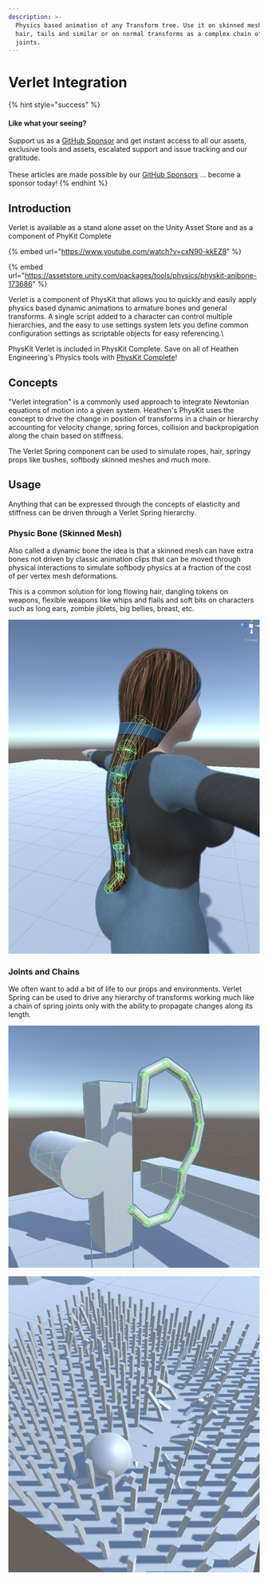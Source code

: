 ```yaml
---
description: >-
  Physics based animation of any Transform tree. Use it on skinned meshes for
  hair, tails and similar or on normal transforms as a complex chain of physical
  joints.
---
```


# Verlet Integration

{% hint style="success" %}
#### Like what your seeing?

Support us as a [GitHub Sponsor](../../../where-to-buy/become-a-sponsor.md) and get instant access to all our assets, exclusive tools and assets, escalated support and issue tracking and our gratitude.\
\
These articles are made possible by our [GitHub Sponsors](../../../where-to-buy/become-a-sponsor.md) ... become a sponsor today!
{% endhint %}

## Introduction

Verlet is available as a stand alone asset on the Unity Asset Store and as a component of PhyKit Complete

{% embed url="https://www.youtube.com/watch?v=cxN90-kkEZ8" %}

{% embed url="https://assetstore.unity.com/packages/tools/physics/physkit-anibone-173686" %}

Verlet is a component of PhysKit that allows you to quickly and easily apply physics based dynamic animations to armature bones and general transforms. A single script added to a character can control multiple hierarchies, and the easy to use settings system lets you define common configuration settings as scriptable objects for easy referencing.\


PhysKit Verlet is included in PhysKit Complete. Save on all of Heathen Engineering's Physics tools with [PhysKit Complete](http://u3d.as/1eLA)!

## Concepts

"Verlet integration" is a commonly used approach to integrate Newtonian equations of motion into a given system. Heathen's PhysKit uses the concept to drive the change in position of transforms in a chain or hierarchy accounting for velocity change, spring forces, collision and backpropigation along the chain based on stiffness.

The Verlet Spring component can be used to simulate ropes, hair, springy props like bushes, softbody skinned meshes and much more.&#x20;

## Usage

Anything that can be expressed through the concepts of elasticity and stiffness can be driven through a Verlet Spring hierarchy.

### Physic Bone (Skinned Mesh)

Also called a dynamic bone the idea is that a skinned mesh can have extra bones not driven by classic animation clips that can be moved through physical interactions to simulate softbody physics at a fraction of the cost of per vertex mesh deformations.&#x20;

This is a common solution for long flowing hair, dangling tokens on weapons, flexible weapons like whips and flails and soft bits on characters such as long ears, zombie jiblets, big bellies, breast, etc.

![A Verlet Spring Hierarchy assigned to the bones in a pony tail hair mesh](<../../../.gitbook/assets/image (161) (1) (1).png>)

### Joints and Chains

We often want to add a bit of life to our props and environments. Verlet Spring can be used to drive any hierarchy of transforms working much like a chain of spring joints only with the ability to propagate changes along its length.

![A Verlet Spring Hierarchy simulating a chain whipping around in a circle (1 Verlet Spring Sample scene)](<../../../.gitbook/assets/image (170) (1) (1).png>)

![Rolling a ball through a field of a few hundred Verlet Springs](<../../../.gitbook/assets/image (181) (1) (1).png>)
